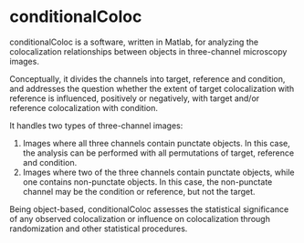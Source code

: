 # conditionalColoc

conditionalColoc is a software, written in Matlab, for analyzing the colocalization relationships between objects in three-channel microscopy images. 

Conceptually, it divides the channels into target, reference and condition, and addresses the question whether the extent of target colocalization with reference is influenced, positively or negatively, with target and/or reference colocalization with condition.

It handles two types of three-channel images:

1. Images where all three channels contain punctate objects. In this case, the analysis can be performed with all permutations of target, reference and condition.
2. Images where two of the three channels contain punctate objects, while one contains non-punctate objects. In this case, the non-punctate channel may be the condition or reference, but not the target.

Being object-based, conditionalColoc assesses the statistical significance of any observed colocalization or influence on colocalization through randomization and other statistical procedures.
